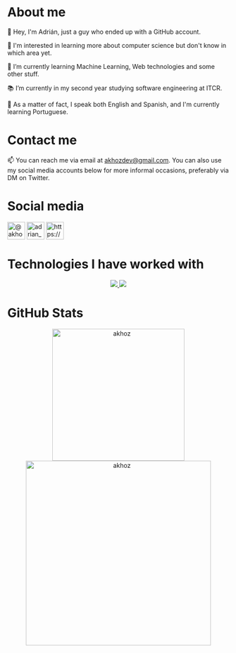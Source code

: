 <h1>About me</h1>
<p>👋 Hey, I'm Adrián, just a guy who ended up with a GitHub account.</p>
<p>👀 I'm interested in learning more about computer science but don't know in which area yet.</p>
<p>🌱 I’m currently learning Machine Learning, Web technologies and some other stuff.</p>
<p>📚 I’m currently in my second year studying software engineering at ITCR.</p>
<p>💬 As a matter of fact, I speak both English and Spanish, and I'm currently learning Portuguese.</p>

<h1>Contact me</h1>
<p>📫 You can reach me via email at <a href= "mailto:akhozdev@gmail.com">akhozdev@gmail.com</a>. You can also use my social media accounts below for more informal occasions, preferably via DM on Twitter. </p>

<h1>Social media</h1>
<p align="left">
<a href="https://twitter.com/akhoz69" target="blank"><img align="center" src="https://raw.githubusercontent.com/rahuldkjain/github-profile-readme-generator/master/src/images/icons/Social/twitter.svg" alt="@akhoz69" height="40" width="40" /></a>
<a href="https://instagram.com/adrian_jvp25" target="blank"><img align="center" src="https://raw.githubusercontent.com/rahuldkjain/github-profile-readme-generator/master/src/images/icons/Social/instagram.svg" alt="adrian_jvp25" height="40" width="40" /></a>
<a href="https://discord.gg/https://discord.com/users/652975139314597888" target="blank"><img align="center" src="https://raw.githubusercontent.com/rahuldkjain/github-profile-readme-generator/master/src/images/icons/Social/discord.svg" alt="https://discord.com/users/652975139314597888" height="40" width="40" /></a>
</p>

<h1>Technologies I have worked with</h1>
<p align="center">
  <a href="https://developer.android.com/studio?gad_source=1&gclid=Cj0KCQjw-r-vBhC-ARIsAGgUO2DItbd5Mn52mxXB4pBfuNK4TlRf9WrwLR5xvQTCK5CvucBDrO0EgScaAmC_EALw_wcB&gclsrc=aw.ds">
    <img src="https://skillicons.dev/icons?i=androidstudio" />
  </a>
  <a href="https://devdocs.io/c/">
    <img src="https://skillicons.dev/icons?i=c" />
  </a>
</p>

<h1>GitHub Stats</h1>
<div align="center">
        <img src="https://github-readme-stats.vercel.app/api/top-langs?username=akhoz&show_icons=true&theme=dark&cache_seconds=10&locale=en&layout=compact" alt="akhoz" width="300" />
        <img src="https://github-readme-streak-stats.herokuapp.com/?user=akhoz&theme=dark" alt="akhoz" width="420" />
</div>
